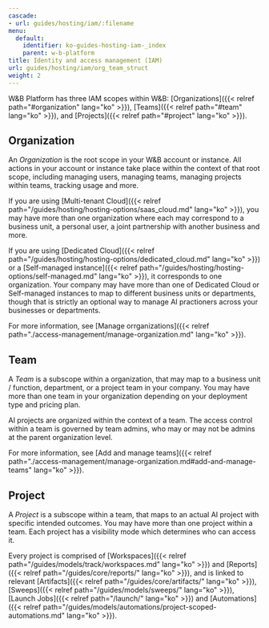 ```yaml
---
cascade:
- url: guides/hosting/iam/:filename
menu:
  default:
    identifier: ko-guides-hosting-iam-_index
    parent: w-b-platform
title: Identity and access management (IAM)
url: guides/hosting/iam/org_team_struct
weight: 2
---
```


W&B Platform has three IAM scopes within W&B: [Organizations]({{< relref path="#organization" lang="ko" >}}), [Teams]({{< relref path="#team" lang="ko" >}}), and [Projects]({{< relref path="#project" lang="ko" >}}).

## Organization

An *Organization* is the root scope in your W&B account or instance. All actions in your account or instance take place within the context of that root scope, including managing users, managing teams, managing projects within teams, tracking usage and more.

If you are using [Multi-tenant Cloud]({{< relref path="/guides/hosting/hosting-options/saas_cloud.md" lang="ko" >}}), you may have more than one organization where each may correspond to a business unit, a personal user, a joint partnership with another business and more.

If you are using [Dedicated Cloud]({{< relref path="/guides/hosting/hosting-options/dedicated_cloud.md" lang="ko" >}}) or a [Self-managed instance]({{< relref path="/guides/hosting/hosting-options/self-managed.md" lang="ko" >}}), it corresponds to one organization. Your company may have more than one of Dedicated Cloud or Self-managed instances to map to different business units or departments, though that is strictly an optional way to manage AI practioners across your businesses or departments.

For more information, see [Manage orrganizations]({{< relref path="./access-management/manage-organization.md" lang="ko" >}}).

## Team

A *Team* is a subscope within a organization, that may map to a business unit / function, department, or a project team in your company. You may have more than one team in your organization depending on your deployment type and pricing plan.

AI projects are organized within the context of a team. The access control within a team is governed by team admins, who may or may not be admins at the parent organization level.

For more information, see [Add and manage teams]({{< relref path="./access-management/manage-organization.md#add-and-manage-teams" lang="ko" >}}).

## Project

A *Project* is a subscope within a team, that maps to an actual AI project with specific intended outcomes. You may have more than one project within a team. Each project has a visibility mode which determines who can access it.


Every project is comprised of [Workspaces]({{< relref path="/guides/models/track/workspaces.md" lang="ko" >}}) and [Reports]({{< relref path="/guides/core/reports/" lang="ko" >}}), and is linked to relevant [Artifacts]({{< relref path="/guides/core/artifacts/" lang="ko" >}}), [Sweeps]({{< relref path="/guides/models/sweeps/" lang="ko" >}}), [Launch Jobs]({{< relref path="/launch/" lang="ko" >}}) and [Automations]({{< relref path="/guides/models/automations/project-scoped-automations.md" lang="ko" >}}).